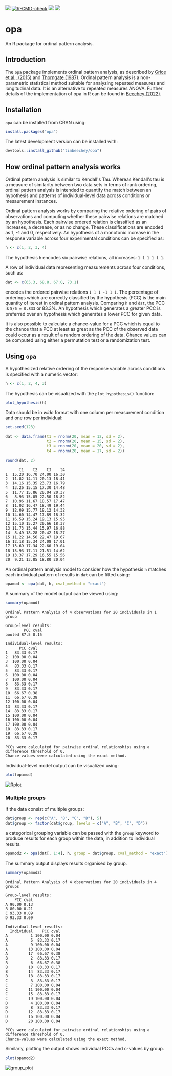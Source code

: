 <!-- badges: start -->
![](https://www.r-pkg.org/badges/version-ago/opa?color=orange)
[![R-CMD-check](https://github.com/timbeechey/opa/workflows/R-CMD-check/badge.svg)](https://github.com/timbeechey/opa/actions)
![](https://cranlogs.r-pkg.org/badges/grand-total/opa) [![](https://cranlogs.r-pkg.org/badges/opa)](https://cran.r-project.org/package=opa)
<!-- badges: end -->

# opa

An R package for ordinal pattern analysis.

## Introduction

The `opa` package implements ordinal pattern analysis, as described by [Grice et al., (2015)](https://doi.org/10.1177/2158244015604192) and [Thorngate (1987)](https://doi.org/10.1016/S0166-4115(08)60083-7). Ordinal pattern analysis is a non-parametric statistical method suitable for analyzing repeated measures and longitudinal data. It is an alternative to repeated measures ANOVA. Further details of the implementation of opa in R can be found in [Beechey (2022)](https://doi.org/10.17605/OSF.IO/W32DK).

## Installation

`opa` can be installed from CRAN using:

```r
install.packages("opa")
```

The latest development version can be installed with:

```r
devtools::install_github("timbeechey/opa")
```

## How ordinal pattern analysis works

Ordinal pattern analysis is similar to Kendall's Tau. Whereas Kendall's tau is a measure of similarity between two data sets in terms of rank ordering, ordinal pattern analysis is intended to quantify the match between an hypothesis and patterns of individual-level data across conditions or mesaurement instances.

Ordinal pattern analysis works by comparing the relative ordering of pairs of observations and computing whether these pairwise relations are matched by an hypothesis. Each pairwise ordered relation is classified as an increases, a decrease, or as no change. These classifications are encoded as 1, -1 and 0, respectively. An hypothesis of a monotonic increase in the response variable across four experimental conditions can be specified as:

```r
h <- c(1, 2, 3, 4)
```

The hypothesis `h` encodes six pairwise relations, all increases: `1 1 1 1 1 1`.

A row of individual data representing measurements across four conditions, such as:

```r
dat <- c(65.3, 68.8, 67.0, 73.1)
```

encodes the ordered pairwise relations `1 1 1 -1 1 1`. The percentage of orderings which are correctly classified by the hypothesis (PCC) is the main quantity of iterest in ordinal pattern analysis. Comparing `h` and `dat`, the PCC is `5/6 = 0.833` or 83.3%. An hypothesis which generates a greater PCC is preferred over an hypothesis which generates a lower PCC for given data.

It is also possible to calculate a chance-value for a PCC which is equal to the chance that a PCC at least as great as the PCC of the observed data could occur as a result of a random ordering of the data. Chance values can be computed using either a permutation test or a randomization test.

## Using `opa`

A hypothesized relative ordering of the response variable across conditions is specified with a numeric vector:

```r
h <- c(1, 2, 4, 3)
```

The hypothesis can be visualized with the `plot_hypothesis()` function:

```r
plot_hypothesis(h)
```

Data should be in _wide_ format with one column per measurement condition and one row per individual:

```r
set.seed(123)

dat <- data.frame(t1 = rnorm(20, mean = 12, sd = 2),
                  t2 = rnorm(20, mean = 15, sd = 2),
                  t3 = rnorm(20, mean = 20, sd = 2),
                  t4 = rnorm(20, mean = 17, sd = 2))
                  
round(dat, 2)
```

```
      t1    t2    t3    t4
1  15.20 16.70 24.00 16.30
2  11.82 14.11 20.13 18.41
3  14.16 15.35 23.73 16.79
4  13.26 15.15 17.30 14.48
5  11.77 15.86 20.04 20.37
6   8.93 15.05 22.50 18.82
7  10.96 11.67 18.57 17.47
8  11.02 16.47 18.49 19.44
9  12.09 15.77 18.12 14.32
10 14.60 14.47 17.89 18.32
11 16.59 15.24 19.13 15.95
12 15.10 15.27 20.66 18.37
13 11.73 15.44 15.97 16.88
14  8.49 18.28 20.42 18.27
15 11.22 14.56 22.47 19.67
16 12.18 15.34 24.08 17.01
17 13.69 17.34 22.60 19.04
18 13.93 17.11 21.51 14.62
19 13.37 17.29 16.55 15.56
20  9.21 13.85 18.80 20.04
```

An ordinal pattern analysis model to consider how the hypothesis `h` matches each individual pattern of results in `dat` can be fitted using:

```r
opamod <- opa(dat, h, cval_method = "exact")
```

A summary of the model output can be viewed using:

```r
summary(opamod)
```

```
Ordinal Pattern Analysis of 4 observations for 20 individuals in 1 group 

Group-level results:
        PCC cval
pooled 87.5 0.15

Individual-level results:
      PCC cval
1   83.33 0.17
2  100.00 0.04
3  100.00 0.04
4   83.33 0.17
5   83.33 0.17
6  100.00 0.04
7  100.00 0.04
8   83.33 0.17
9   83.33 0.17
10  66.67 0.38
11  66.67 0.38
12 100.00 0.04
13  83.33 0.17
14  83.33 0.17
15 100.00 0.04
16 100.00 0.04
17 100.00 0.04
18  83.33 0.17
19  66.67 0.38
20  83.33 0.17

PCCs were calculated for pairwise ordinal relationships using a difference threshold of 0.
Chance-values were calculated using the exact method.
```

Individual-level model output can be visualized using:

```r
plot(opamod)
```

![Rplot](https://user-images.githubusercontent.com/66388815/156540782-a748c3d0-b6b3-48f5-871b-61758f28dd59.jpeg)

### Multiple groups 

If the data consist of multiple groups:

```r
dat$group <- rep(c("A", "B", "C", "D"), 5)
dat$group <- factor(dat$group, levels = c("A", "B", "C", "D"))
```

a categorical grouping variable can be passed with the `group` keyword to produce results for each group within the data, in addition to individual results.

```r
opamod2 <- opa(dat[, 1:4], h, group = dat$group, cval_method = "exact")
```

The summary output displays results organised by group.

```r
summary(opamod2)
```

```
Ordinal Pattern Analysis of 4 observations for 20 individuals in 4 groups 

Group-level results:
    PCC cval
A 90.00 0.13
B 80.00 0.21
C 93.33 0.09
D 93.33 0.09

Individual-level results:
  Individual    PCC cval
A          1 100.00 0.04
A          5  83.33 0.17
A          9 100.00 0.04
A         13 100.00 0.04
A         17  66.67 0.38
B          2  83.33 0.17
B          6  66.67 0.38
B         10  83.33 0.17
B         14  83.33 0.17
B         18  83.33 0.17
C          3  83.33 0.17
C          7 100.00 0.04
C         11 100.00 0.04
C         15  83.33 0.17
C         19 100.00 0.04
D          4 100.00 0.04
D          8  83.33 0.17
D         12  83.33 0.17
D         16 100.00 0.04
D         20 100.00 0.04

PCCs were calculated for pairwise ordinal relationships using a difference threshold of 0.
Chance-values were calculated using the exact method.
```

Similarly, plotting the output shows individual PCCs and c-values by group.

```r
plot(opamod2)
```

![group_plot](https://user-images.githubusercontent.com/66388815/156540851-bd2d2269-b2fd-432b-ade2-13058d81463d.jpeg)
